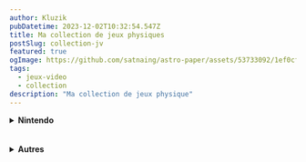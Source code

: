 ```yaml
---
author: Kluzik
pubDatetime: 2023-12-02T10:32:54.547Z
title: Ma collection de jeux physiques
postSlug: collection-jv
featured: true
ogImage: https://github.com/satnaing/astro-paper/assets/53733092/1ef0cf03-8137-4d67-ac81-84a032119e3a
tags:
  - jeux-video
  - collection 
description: "Ma collection de jeux physique"
---
```

<details>
  <summary><b>Nintendo</b></summary>
<details>
  <summary>&emsp; Nintendo Switch - <i>55 jeux</i></summary>
    <li>Astral Chain</li>
    <li>Bayonetta 2</li>
    <li>Bayonetta 3</li>
    <li>The Binding of Isaac: Afterbirth+</li>
    <li>Cadence of Hyrule: Crypt of the NecroDancer featuring</li>
    <li> The Legend of Zelda</li>
    <li>Crash Bandicoot N. Sane Trilogy</li>
    <li>De Blob</li>
    <li>Disney Illusion Island</li>
    <li>Dragon Quest Builders</li>
    <li>Dragon Quest Builders 2</li>
    <li>Dragon Quest XI S: Les Combattants de la destinée - Édition Ultime</li>
    <li>Fire Emblem Warriors</li>
    <li>Hyrule Warriors : L'Ère du Fléau</li>
    <li>Kingdom Hearts: Melody of Memory</li>
    <li>L.A. Noire</li>
    <li>Lastfight</li>
    <li>The Legend of Zelda : Link's Awakening</li>
    <li>The Legend of Zelda Skyward Sword HD</li>
    <li>The Legend Of Zelda: Breath Of the Wild</li>
    <li>The Legend of Zelda: Tears of the Kingdom</li>
    <li>Légendes Pokémon : Arceus</li>
    <li>Luigi's Mansion 3</li>
    <li>Mario + The Lapins Crétins Kingdom Battle</li>
    <li>Mario + The Lapins Crétins: Sparks of Hope</li>
    <li>Mario Kart 8 Deluxe</li>
    <li>Mario Party Superstars</li>
    <li>Metroid Dread</li>
    <li>Monster Hunter Rise</li>
    <li>NEO: The World Ends with You</li>
    <li>Ori and the Will of the Wisps</li>
    <li>Paper Mario: The Origami King</li>
    <li>Phoenix Wright: Ace Attorney Trilogy</li>
    <li>Pokémon Écarlate</li>
    <li>Pokémon Épée</li>
    <li>Pokémon Perle Scintillante</li>
    <li>Ring Fit Adventure</li>
    <li>Shantae: Half- Genie Hero Ultimate Edition</li>
    <li>Splatoon 3</li>
    <li>Starlink: Battle for Atlas</li>
    <li>Super Mario 3D All-Stars</li>
    <li>Super Mario 3D World + Bowser's Fury</li>
    <li>Super Mario Bros. Wonder</li>
    <li>Super Mario Maker 2</li>
    <li>Super Mario Odyssey</li>
    <li>Temtem</li>
    <li>Trine 4: The Nightmare Prince</li>
    <li>Trine 5</li>
    <li>Xenoblade Chronicles - Definitive Edition</li>
    <li>Xenoblade Chronicles 2</li>
    <li>Xenoblade Chronicles 2: Torna - The Golden Country</li>
    <li>Xenoblade Chronicles 3</li>
    <li>WarioWare: Get It Together!</li>
    <li>Windjammers 2</li>
    <li>The World ENDS with You - Final Remix</li>
</details>
<br>
<details>
    <summary>&emsp; Wii U - 24 jeux</summary>
      <li>Assassin's Creed 3</li>
      <li>Batman Arkham City -Armored Edition-</li>
      <li>Bayonetta</li>
      <li>Bayonetta 2</li>
      <li>Call of Duty: Black Ops II</li>
      <li>Captain Toad: Treasure Tracker</li>
      <li>Darksiders Warmastered Edition</li>
      <li>Darksiders II</li>
      <li>Donkey Kong Country: Tropical Freeze</li>
      <li>Hyrule Warriors</li>
      <li>The Legend Of Zelda: Breath Of the Wild</li>
      <li>The Legend of Zelda: The Wind Waker HD</li>
      <li>The Legend of Zelda: Twilight Princess HD</li>
      <li>Mario Kart 8</li>
      <li>Nintendo Land</li>
      <li>Paper Mario: Color Splash</li>
      <li>Splatoon</li>
      <li>Star Fox Zero</li>
      <li>Super Mario 3D World</li>
      <li>Super Mario Maker</li>
      <li>Super Smash Bros. for Wii U</li>
      <li>The Wonderful 101</li>
      <li>Xenoblade Chronicles X</li>
      <li>Yoshi's Woolly World</li>
    </details>
  <br>
  <details>
    <summary>&emsp; Wii - 25 jeux</summary>
      <li>Animal Crossing : Let's Go to the City</li>
      <li>Another Code: R - Les Portes de la mémoire</li>
      <li>de Blob</li>
      <li>de Blob 2</li>
      <li>Donkey Kong Country Returns</li>
      <li>Harry Potter et l'Ordre du Phénix</li>
      <li>The Legend of Zelda Skyward Sword</li>
      <li>The Legend of Zelda: Twilight Princess</li>
      <li>Link's Crossbow Training</li>
      <li>Mario Strikers Charged Football</li>
      <li>Muramasa The Demon Blade</li>
      <li>New Super Mario Bros. Wii</li>
      <li>Okami</li>
      <li>Pikmin</li>
      <li>Punch-Out!!</li>
      <li>Rabbids Go Home</li>
      <li>Rayman Origins</li>
      <li>Resident Evil 4</li>
      <li>Sonic Unleashed</li>
      <li>Super Mario Galaxy</li>
      <li>Super Mario Galaxy 2</li>
      <li>Super Paper Mario</li>
      <li>Wario Ware: Smooth Moves</li>
      <li>Xenoblade Chronicles</li>
      <li>Zack & Wiki: le Trésor de Barbaros</li>
    </details>
  <br>
  <details>
    <summary>&emsp; GameCube - 21 jeux</summary>
      <li>Animal Crossing</li>
      <li>Harry Potter et la Chambre des Secrets</li>
      <li>Harry Potter et la Coupe de Feu</li>
      <li>Harry Potter et le Prisonnier d'Azkaban</li>
      <li>The Legend of Zelda: Ocarina of Time</li>
      <li>The Legend of Zelda: The Wind Wake</li>
      <li>The Legend of Zelda: Twilight Princess</li>
      <li>Luigi's Mansion</li>
      <li>Mario Golf : Toadstool Tour</li>
      <li>Mario Kart : Double Dash !!</li>
      <li>Mario Party 6</li>
      <li>Mario Power Tennis</li>
      <li>Mario Smash Football</li>
      <li>NBA Street V3</li>
      <li>Pac-Man World 2</li>
      <li>Paper Mario : La Porte Millénaire</li>
      <li>Pokémon XD : Le Souffle des Ténèbres</li>
      <li>Star Wars : Jedi Knight II : Jedi Outcast</li>
      <li>Starfox Adventures</li>
      <li>Super Mario Sunshine</li>
      <li>Wallace & Gromit dans le Projet Zoo</li>
    </details>
  <br>
  <details>
    <summary>&emsp; NES - 1 jeu</summary>
      <li>Super Mario Bros.</li>
    </details>
  <br>
  <details>
    <summary>&emsp; 3DS - 42 jeux</summary>
      <li>Animal Crossing New Leaf</li>
      <li>Castlevania: Lords of Shadow - Mirror of Fate</li>
      <li>Donkey Kong Country Returns 3D</li>
      <li>Fantasy Life</li>
      <li>Hyrule Warriors Legends</li>
      <li>Inazuma Eleven 3: Feu Explosif</li>
      <li>Inazuma Eleven Go: Ombre</li>
      <li>Inazuma Eleven Go Chrono Stones: Brasier</li>
      <li>Kid Icarus Uprising</li>
      <li>Kirby : Triple Deluxe</li>
      <li>L'aventure Layton: Katrielle et la Conspiration des Millionnaires</li>
      <li>The Legend Of Zelda: A Link Between Worlds</li>
      <li>The Legend of Zelda: Majora's Mask 3D</li>
      <li>The Legend of Zelda: Ocarina of Time 3D</li>
      <li>The Legend Of Zelda: Tri Force Heroes</li>
      <li>Little Battlers eXperience</li>
      <li>Luigi's Mansion 2</li>
      <li>Mario & Luigi : Superstar Saga + Les sbires de Bowser</li>
      <li>Mario & Luigi: Dream Team Bros</li>
      <li>Mario Kart 7</li>
      <li>Mario Tennis Open</li>
      <li>Metroid Prime: Federation Force</li>
      <li>Metroid: Samus Returns</li>
      <li>New Super Mario Bros. 2</li>
      <li>Paper Mario Sticker Star</li>
      <li>Picross 3D: Round 2</li>
      <li>Pokémon Saphir Alpha</li>
      <li>Pokémon Soleil</li>
      <li>Pokemon Y</li>
      <li>Professeur Layton et le Masque des Miracles</li>
      <li>Professeur Layton et l'Héritage des Aslantes</li>
      <li>Professeur Layton vs Phoenix Wright: Ace Attorney</li>
      <li>Resident Evil Revelations</li>
      <li>Splinter Cell 3D</li>
      <li>Star Fox 64 3D</li>
      <li>Super Mario 3D Land</li>
      <li>Theatrhythm Final Fantasy : Curtain Call</li>
      <li>Wario Ware Gold</li>
      <li>Xenoblade Chronicles 3D</li>
      <li>Yo-Kai Watch</li>
      <li>Yo-Kai Watch 2 : Esprits farceurs</li>
      <li>Yoshi's New Island</li>
    </details>
  <br>
  <details>
    <summary>&emsp; DS - 24 jeux</summary>
      <li>Aliens: Infestation</li>
      <li>Animal Crossing: Wild World</li>
      <li>Game & Watch Collection</li>
      <li>Inazuma Eleven</li>
      <li>Inazuma Eleven 2: Blizzard</li>
      <li>The Legend Of Zelda Spirit Tracks</li>
      <li>The Legend of Zelda: Phantom Hourglass</li>
      <li>Maestro Jump In Music</li>
      <li>Mario & Luigi: Partners in Time</li>
      <li>Mario Kart DS</li>
      <li>Mario Slam Basketball</li>
      <li>New Super Mario Bros.</li>
      <li>Okami-Den</li>
      <li>Picross 3D</li>
      <li>Pokemon Version Platine</li>
      <li>Professeur Layton et l'Etrange Village</li>
      <li>Professeur Layton et la Boite de Pandore</li>
      <li>Professeur Layton et le Destin Perdu</li>
      <li>Professeur Layton et l'Appel du Spectre</li>
      <li>Rayman DS</li>
      <li>SolatoRobo: Red the Hunter</li>
      <li>StarFox Command</li>
      <li>Super Mario 64 DS</li>
      <li>Yoshi's Island DS</li>
    </details>
  <br>
  <details>
    <summary>&emsp; GBA - 7 jeux</summary>
      <li>Harry Potter et la Chambre des Secrets</li>
      <li>Harry Potter et la Coupe de Feu/li>
      <li>Harry Potter et la Coupe du monde de Quidditchn</li>
      <li>Harry Potter et le prisonnier d'Azkaban</li>
      <li>The Legend of Zelda: A Link to the Past / Four Swords</li>
      <li>Mother 3</li>
      <li>Sonic Advance</li>
    </details>
  <br>
  <details>
    <summary>&emsp; GB/GBC - 1 jeux</summary>
      <li>Pokémon Argent</li>
    </details>
  <br>
</details>
 <br>
 <br>

<details>
<summary><b>Autres</b></summary>
  <details>
    <summary>&emsp; Xbox 360 - 1 jeu</summary>
      <li>Toy Story 3</li>
    </details>
  <br>
    <details>
    <summary>&emsp; Xbox - 3 jeux</summary>
      <li>Harry Potter 1</li>
      <li>Harry Potter 2</li>
      <li>Harry Potter 3</li>
    </details>
</details>